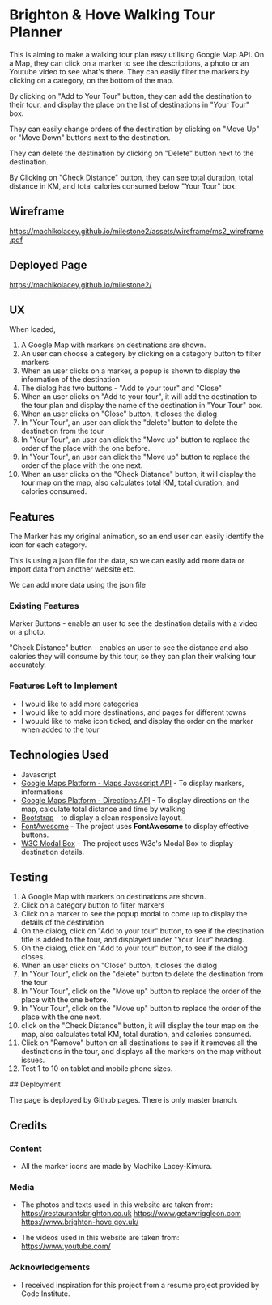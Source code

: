 # Brighton & Hove Walking Tour Planner

This is aiming to make a walking tour plan easy utilising Google Map API.
On a Map, they can click on a marker to see the descriptions, a photo or an Youtube video to see what's there.
They can easily filter the markers by clicking on a category, on the bottom of the map.

By clicking on "Add to Your Tour" button, they can add the destination to their tour, and display the place on the list of destinations in "Your Tour" box.

They can easily change orders of the destination by clicking on "Move Up" or "Move Down" buttons next to the destination.

They can delete the destination by clicking on "Delete" button next to the destination.

By Clicking on "Check Distance" button, they can see total duration, total distance in KM, and total calories consumed below "Your Tour" box.




## Wireframe

https://machikolacey.github.io/milestone2/assets/wireframe/ms2_wireframe.pdf



## Deployed Page

https://machikolacey.github.io/milestone2/


## UX

When loaded, 
<ol>
<li>A Google Map with markers on destinations are shown.</li>
<li>An user can choose a category by clicking on a category button to filter markers</li>
<li>When an user clicks on a marker, a popup is shown to display the information of the destination</li>
<li>The dialog has two buttons - "Add to your tour" and "Close"</li>
<li>When an user clicks on "Add to your tour", it will add the destination to the tour plan and display the name of the destination in "Your Tour" box.</li>
<li>When an user clicks on "Close" button, it closes the dialog</li>
<li>In "Your Tour", an user can click the "delete" button to delete the destination from the tour</li>
<li>In "Your Tour", an user can click the "Move up" button to replace the order of the place with the one before.</li>
<li>In "Your Tour", an user can click the "Move up" button to replace the order of the place with the one next.</li>
<li>When an user clicks on the "Check Distance" button, it will display the tour map on the map, also calculates total KM, total duration, and calories consumed.</li>
</ol>


## Features

The Marker has my original animation, so an end user can easily identify the icon for each category.

This is using a json file for the data, so we can easily add more data or import data from another website etc.

We can add more data using the json file
 
### Existing Features

Marker Buttons - enable an user to see the destination details with a video or a photo.

"Check Distance" button - enables an user to see the distance and also calories they will consume by this tour, so they can plan their walking tour accurately.


### Features Left to Implement
- I would like to add more categories
- I would like to add more destinations, and pages for different towns
- I wouuld like to make icon ticked, and display the order on the marker when added to the tour

## Technologies Used

 <ul>
         <li>Javascript</li>
         <li><a href="https://developers.google.com/maps/documentation/javascript/tutorial" rel="nofollow">Google Maps Platform - Maps Javascript API</a> - To display markers, informations
        </li>
        <li><a href="https://developers.google.com/maps/documentation/directions/start" rel="nofollow">Google Maps Platform - Directions API</a> - To display directions on the map, calculate total distance and time by walking
        </li>
        <li>
           <a href="https://getbootstrap.com/" rel="nofollow">Bootstrap</a> - to display a clean responsive layout.
        </li>
        <li><a href="https://fontawesome.com/" rel="nofollow">FontAwesome</a> - The project uses <strong>FontAwesome</strong> to display effective buttons.
        </li>
         <li><a href="https://www.w3schools.com/howto/howto_css_modals.asp" rel="nofollow">W3C Modal Box</a> - The project uses W3c's Modal Box to display destination details.  
        </li> 
       </ul>
       
       
## Testing

<ol>
<li>A Google Map with markers on destinations are shown.</li>
<li>Click on a category button to filter markers</li>
<li>Click on a marker to see the popup modal to come up to display the details of the destination</li>
<li>On the dialog, click on  "Add to your tour" button, to see if the destination title is added to the tour, and displayed under "Your Tour" heading.</li>
<li>On the dialog, click on  "Add to your tour" button, to see if the dialog closes.</li>

<li>When an user clicks on "Close" button, it closes the dialog</li>
<li>In "Your Tour", click on the "delete" button to delete the destination from the tour</li>
<li>In "Your Tour", click on the "Move up" button to replace the order of the place with the one before.</li>
<li>In "Your Tour", click on  the "Move up" button to replace the order of the place with the one next.</li>
<li>click on  the "Check Distance" button, it will display the tour map on the map, also calculates total KM, total duration, and calories consumed.</li>
<li>Click on "Remove" button on all destinations to see if it removes all the destinations in the tour, and displays all the markers on the map without issues.</li>
<li>Test 1 to 10 on tablet and mobile phone sizes.</li>
</ol>
## Deployment

The page is deployed by Github pages. There is only master branch.


## Credits

### Content
- All the marker icons are made by Machiko Lacey-Kimura.


### Media
- The photos and texts used in this website are taken from:
https://restaurantsbrighton.co.uk
https://www.getawriggleon.com
https://www.brighton-hove.gov.uk/

- The videos used in this website are taken from:
https://www.youtube.com/


### Acknowledgements

- I received inspiration for this project from a resume project provided by Code Institute.

